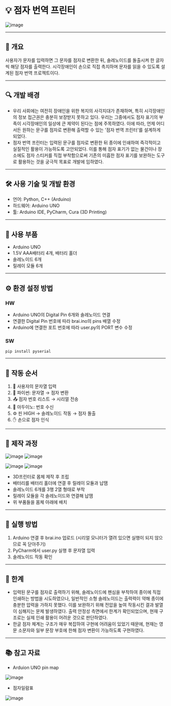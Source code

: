 # 💡 점자 번역 프린터  
![image](https://github.com/user-attachments/assets/3592ab4a-941b-4ef4-9080-a84da1bf5314)

---

## 📌 개요  

사용자가 문자를 입력하면 그 문자를 점자로 변환한 뒤, 솔레노이드를 돌출시켜 한 글자씩 해당 점자를 출력한다. 시각장애인이 손으로 직접 촉지하며 문자를 읽을 수 있도록 설계된 점자 번역 프로젝트이다.  

---

## 🔍 개발 배경  
 - 우리 사회에는 여전히 장애인을 위한 복지의 사각지대가 존재하며, 특히 시각장애인의 정보 접근권은 충분히 보장받지 못하고 있다. 우리는 그중에서도 점자 표기의 부족이 시각장애인의 일상에 큰 제약이 된다는 점에 주목하였다. 이에 따라, 언제 어디서든 원하는 문구를 점자로 변환해 출력할 수 있는 '점자 번역 프린터'를 설계하게 되었다.
 - 점자 번역 프린터는 입력된 문구를 점자로 변환한 뒤 종이에 인쇄하여 즉각적이고 실질적인 활용이 가능하도록 고안되었다. 이를 통해 점자 표기가 없는 물건이나 장소에도 점자 스티커를 직접 부착함으로써 기존의 미흡한 점자 표기를 보완하는 도구로 활용하는 것을 궁극적 목표로 개발에 임하였다.  

---

## 🛠 사용 기술 및 개발 환경  
- 언어: Python, C++ (Arduino)  
- 하드웨어: Arduino UNO   
- 툴: Arduino IDE, PyCharm, Cura (3D Printing)  

---

## 🧱 사용 부품  
- Arduino UNO
- 1.5V AAA배터리 4개, 배터리 홀더
- 솔레노이드 6개
- 릴레이 모듈 6개

---

## ⚙️ 환경 설정 방법  
### HW
- Arduino UNO의 Digital Pin 6개와 솔레노이드 연결
- 연결한 Digital Pin 번호에 따라 brai.ino의 pins 배열 수정
- Arduino에 연결한 포트 번호에 따라 user.py의 PORT 변수 수정
### SW
```pip install pyserial```

---

## 🚦 작동 순서  
1. 📝 사용자의 문자열 입력  
2. 🐍 파이썬: 문자열 → 점자 변환  
3. 📤 점자 번호 리스트 → 시리얼 전송  
4. 🧠 아두이노: 번호 수신  
5. ⚙️ 핀 HIGH → 솔레노이드 작동 → 점자 돌출  
6. ✋ 손으로 점자 인식  

---

## 🧰 제작 과정  
![image](https://github.com/user-attachments/assets/07178ada-bafa-47cc-a50a-4bc741d99e6f)
![image](https://github.com/user-attachments/assets/4a533e03-6ad1-4b87-a81e-f8e9b0a84138)

![image](https://github.com/user-attachments/assets/c9c3ad43-f512-47d1-bd7b-18b3fea5631f)
![image](https://github.com/user-attachments/assets/5bd896d2-0d3c-4b73-8453-5fea8d48b1d5)

- 3D프린터로 몸체 제작 후 조립
- 배터리를 배터리 홀더에 연결 후 릴레이 모듈과 납땜
- 솔레노이드 6개를 3행 2열 형태로 부착
- 릴레이 모듈을 각 솔레노이드와 연결해 납땜
- 위 부품들을 몸체 아래에 배치

---

## 🚀 실행 방법  
1. Arduino 연결 후 brai.ino 업로드 (시리얼 모니터가 열려 있으면 실행이 되지 않으므로 꼭 닫아주기)
2. PyCharm에서 user.py 실행 후 문자열 입력
3. 솔레노이드 작동 확인
 
---

## 💭 한계  
- 입력된 문구를 점자로 출력하기 위해, 솔레노이드에 펜심을 부착하여 종이에 직접 인쇄하는 방법을 시도하였으나, 일반적인 소형 솔레노이드는 출력력이 약해 종이에 충분한 압력을 가하지 못했다. 이를 보완하기 위해 전압을 높여 작동시킨 결과 발열이 심해지는 문제 발생하였다. 출력 안정성 측면에서 한계가 확인되었으며, 현재 구조로는 실제 인쇄 활용이 어려운 것으로 판단하였다.
- 한글 점자 체계는 구조가 매우 복잡하여 구현에 어려움이 있었기 때문에, 현재는 영문 소문자와 일부 문장 부호에 한해 점자 변환이 가능하도록 구현하였다.

---

## 📚 참고 자료
- Arduion UNO pin map
  
![image](https://github.com/user-attachments/assets/6f5a1a7b-1715-4d97-b8a0-a25e3f4411ce)
- 점자일람표
  
![image](https://github.com/user-attachments/assets/fd2986c2-bce5-44db-9058-67bc18e1bf90)
